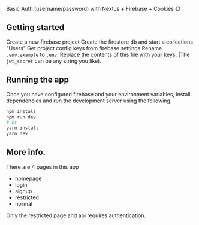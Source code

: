 Basic Auth (username/password)  with NextJs + Firebase + Cookies :yum:


## Getting started

Create a new firebase project
Create the firestore db and start a collections "Users"
Get project config keys from firebase settings
Rename `.env.example` to `.env`.
Replace the contents of this file with your keys. (The `jwt_secret` can be any string you like).



## Running the app

Once you have configured firebase and your environment variables, install dependencies and run the development server using the following.

```bash
npm install
npm run dev
# or
yarn install
yarn dev
```

## More info.

There are 4 pages in this app
- homepage
- login
- signup
- restricted
- normal

Only the restricted page and api requires authentication.

